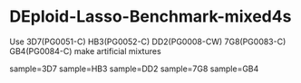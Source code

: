 # DEploid-Lasso-Benchmark-mixed4s

Use
3D7(PG0051-C)
HB3(PG0052-C)
DD2(PG0008-CW)
7G8(PG0083-C)
GB4(PG0084-C)
make artificial mixtures

sample=3D7
sample=HB3
sample=DD2
sample=7G8
sample=GB4


